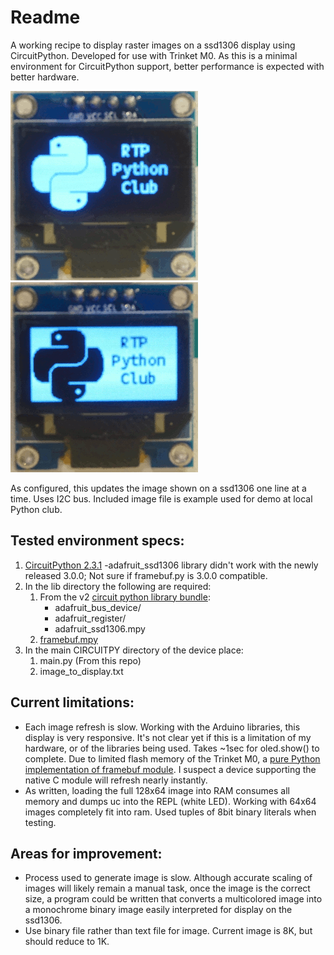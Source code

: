 
# Readme
A working recipe to display raster images on a ssd1306 display using CircuitPython.
Developed for use with Trinket M0. As this is a minimal environment for CircuitPython support, better performance is expected with better hardware. 

![White Text](images/LogoWhiteText.png?raw=True)
![Black Text](images/LogoBlackText.png?raw=True)


As configured, this updates the image shown on a ssd1306 one line at a time. Uses I2C bus. Included image file is example used for demo at local Python club. 

## Tested environment specs:

 1. [CircuitPython 2.3.1](https://github.com/adafruit/circuitpython/releases/tag/2.3.1) -adafruit_ssd1306 library didn't work with the newly released 3.0.0; Not sure if framebuf.py is 3.0.0 compatible. 
 2. In the lib directory the following are required:
	 1. From the v2 [circuit python library bundle](https://github.com/adafruit/Adafruit_CircuitPython_Bundle/releases):
		 - adafruit_bus_device/
		 - adafruit_register/
		 - adafruit_ssd1306.mpy
	2. [framebuf.mpy](https://github.com/adafruit/micropython-adafruit-framebuf/releases)
3. In the main CIRCUITPY directory of the device place:
	1. main.py (From this repo)
	2. image_to_display.txt


	 

## Current limitations:
 - Each image refresh is slow. Working with the Arduino libraries, this display is very responsive. It's not clear yet if this is a limitation of my hardware, or of the libraries being used. Takes ~1sec for oled.show() to complete. Due to limited flash memory of the Trinket M0, a [pure Python implementation of framebuf module](https://github.com/adafruit/micropython-adafruit-framebuf). I suspect a device supporting the native C module will refresh nearly instantly.
- As written, loading the full 128x64 image into RAM consumes all memory and dumps uc into the REPL (white LED). Working with 64x64 images completely fit into ram. Used tuples of 8bit binary literals when testing.

## Areas for improvement:
 - Process used to generate image is slow. Although accurate scaling of images will likely remain a manual task, once the image is the correct size, a program could be written that converts a multicolored image into a monochrome binary image easily interpreted for display on the ssd1306.
 - Use binary file rather than text file for image. Current image is 8K, but should reduce to 1K.

